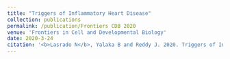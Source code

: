 ```yaml
---
title: "Triggers of Inflammatory Heart Disease"
collection: publications
permalink: /publication/Frontiers CDB 2020
venue: 'Frontiers in Cell and Developmental Biology'
date: 2020-3-24
citation: '<b>Lasrado N</b>, Yalaka B and Reddy J. 2020. Triggers of Inflammatory Heart Disease. Front. Cell Dev. Biol. <a href="https://doi.org/10.3389/fcell.2020.00192">https://doi.org/10.3389/fcell.2020.00192</a>'
---
```




